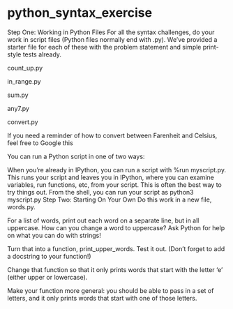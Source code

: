 # python_syntax_exercise
Step One: Working in Python Files
For all the syntax challenges, do your work in script files (Python files normally end with .py). We’ve provided a starter file for each of these with the problem statement and simple print-style tests already.

count_up.py

in_range.py

sum.py

any7.py

convert.py

If you need a reminder of how to convert between Farenheit and Celsius, feel free to Google this

You can run a Python script in one of two ways:

When you’re already in IPython, you can run a script with %run myscript.py. This runs your script and leaves you in IPython, where you can examine variables, run functions, etc, from your script. This is often the best way to try things out.
From the shell, you can run your script as python3 myscript.py
Step Two: Starting On Your Own
Do this work in a new file, words.py.

For a list of words, print out each word on a separate line, but in all uppercase. How can you change a word to uppercase? Ask Python for help on what you can do with strings!

Turn that into a function, print_upper_words. Test it out. (Don’t forget to add a docstring to your function!)

Change that function so that it only prints words that start with the letter ‘e’ (either upper or lowercase).

Make your function more general: you should be able to pass in a set of letters, and it only prints words that start with one of those letters.
